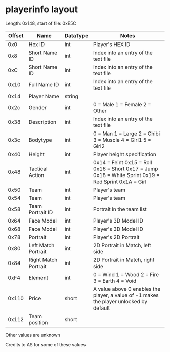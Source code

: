# playerinfo layout
Length: 0x148, start of file: 0xE5C

| Offset | Name | DataType | Notes |
| --- | --- | --- | --- |
| 0x0 | Hex ID | int | Player's HEX ID |
| 0x8 | Short Name ID | int | Index into an entry of the text file |
| 0xC | Short Name ID | int | Index into an entry of the text file |
| 0x10 | Full Name ID | int | Index into an entry of the text file |
| 0x14 | Player Name | string |  |
| 0x2c | Gender | int | 0 = Male 1 = Female 2 = Other |
| 0x38 | Description | int | Index into an entry of the text file |
| 0x3c | Bodytype | int | 0 = Man 1 = Large 2 = Chibi 3 = Muscle 4 = Girl1 5 = Girl2 |
| 0x40 | Height | int | Player height specification |
| 0x48 | Tactical Action | int | 0x14 = Feint 0x15 = Roll 0x16 = Short 0x17 = Jump 0x18 = White Sprint 0x19 = Red Sprint 0x1A = Girl 
| 0x50 | Team | int | Player's team |
| 0x54 | Team | int | Player's team |
| 0x58 | Team Portrait ID | int | Portrait in the team list |
| 0x64 | Face Model | int | Player's 3D Model ID |
| 0x68 | Face Model | int | Player's 3D Model ID |
| 0x78 | Portrait | int | Player's 2D Portrait |
| 0x80 | Left Match Portrait | int | 2D Portrait in Match, left side |
| 0x84 | Right Match Portrait | int | 2D Portrait in Match, right side |
| 0xF4 | Element | int | 0 = Wind 1 = Wood 2 = Fire 3 = Earth 4 = Void |
| 0x110 | Price | short | A value above 0 enables the player, a value of -1 makes the player unlocked by default |
| 0x112 | Team position | short | |


Other values are unknown

Credits to AS for some of these values 
